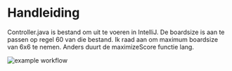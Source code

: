 # Handleiding

Controller.java is bestand om uit te voeren in IntelliJ. De boardsize is aan te passen op regel 60 van die bestand. Ik raad aan om maximum boardsize van 6x6 te nemen. Anders duurt de maximizeScore functie lang.

![example workflow](https://github.com/Slauf22/SES_Candy_Crush/actions/workflows/gradle.yml/badge.svg)
